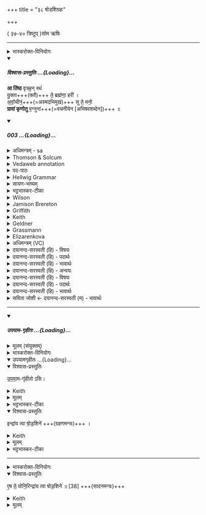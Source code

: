 +++
title = "३८ षोडशिग्रहः"

+++

( ३७-४० त्रिष्टुप् )सोम ऋषिः

_______
<details><summary>भास्करोक्त-विनियोगः</summary>

1षोडशिनं गृह्णाति - आतिष्ठेत्यनुष्टुभा ॥ 
</details>
<div class="js_include" includetitle="plain" newlevelforh1="5" title="विश्वास-प्रस्तुतिः" unfilled url="/vedAH_Rk/shAkalam/saMhitA/vishvAsa-prastutiH/01/084/03_A_tiShTha.md">
<details open><summary><h5>विश्वास-प्रस्तुतिः ...{Loading}...</h5></summary>


**आ ति॑ष्ठ** वृत्रह॒न् रथं॑  
यु॒क्ता+++(क्तौ)+++ ते॒ ब्रह्म॑णा॒ हरी॑ ।  
अ॒र्वा॒चीनं॒+++(=अस्मदभिमुखं)+++ सु ते॒ मनो॒  
**ग्रावा॑ कृणोतु** व॒ग्नुना॑+++(=वचनीयेन [अभिषवशब्देन])+++ ॥

</details>
</div>
<div class="js_include" includetitle="false" newlevelforh1="5" unfilled url="/vedAH_Rk/shAkalam/saMhitA/sarvASh_TIkAH/01/084/03_A_tiShTha.md">
<details open><summary><h5>003 ...{Loading}...</h5></summary>
<details><summary>अधिमन्त्रम् - sa</summary>

- देवता - इन्द्रः
- ऋषिः - गोतमो राहूगणः
- छन्दः - अनुष्टुप्
</details>
<details><summary>Thomson & Solcum</summary>

आ᳓ तिष्ठ वृत्रहन् र᳓थं  
युक्ता᳓ ते ब्र᳓ह्मणा ह᳓री  
अर्वाची᳓नं सु᳓ ते म᳓नो  
ग्रा᳓वा कृणोतु वग्नु᳓ना
</details>
<details><summary>Vedaweb annotation</summary>

_________
**Strata**  
Normal on metrical evidence alone

_________
**Pāda-label**  
genre M  
genre M  
genre M  
genre M
_________
**Morph**  
ā́ ← ā́ (invariable)  
{}

rátham ← rátha- (nominal stem)  
{case:ACC, gender:M, number:SG}

tiṣṭha ← √sthā- (root)  
{number:SG, person:2, mood:IMP, tense:PRS, voice:ACT}

vr̥trahan ← vr̥trahán- (nominal stem)  
{case:VOC, gender:M, number:SG}

bráhmaṇā ← bráhman- (nominal stem)  
{case:INS, gender:N, number:SG}

hárī ← hári- (nominal stem)  
{case:NOM, gender:M, number:DU}

te ← tvám (pronoun)  
{case:DAT, number:SG}

yuktā́ ← √yuj- (root)  
{case:NOM, gender:M, number:DU, non-finite:PPP}

arvācī́nam ← arvācī́na- (nominal stem)  
{case:NOM, gender:N, number:SG}

mánaḥ ← mánas- (nominal stem)  
{case:NOM, gender:N, number:SG}

sú ← sú (invariable)  
{}

te ← tvám (pronoun)  
{case:DAT, number:SG}

grā́vā ← grā́van- (nominal stem)  
{case:NOM, gender:M, number:SG}

kr̥ṇotu ← √kr̥- (root)  
{number:SG, person:3, mood:IMP, tense:PRS, voice:ACT}

vagnúnā ← vagnú- (nominal stem)  
{case:INS, gender:M, number:SG}

</details>
<details><summary>पद-पाठः</summary>

आ । ति॒ष्ठ॒ । वृ॒त्र॒ऽह॒न् । रथ॑म् । यु॒क्ता । ते॒ । ब्रह्म॑णा । हरी॒ इति॑ ।  
अ॒र्वा॒चीन॑म् । सु । ते॒ । मनः॑ । ग्रावा॑ । कृ॒णो॒तु॒ । व॒ग्नुना॑ ॥
</details>
<details><summary>Hellwig Grammar</summary>

-   *ā*
- \[adverb\]
- “towards; ākāra; until; ā; since; according to; ā \[suffix\].”

_________

- *tiṣṭha* ← *sthā*
- \[verb\], singular, Present imperative
- “stay; stand; situate; exist; \[in\]; resist; endure; put; soak; be;
    stop; adhere; get stale; concentrate; grow; trust; wake; consociate;
    last; dwell; lie; stand; stop.”

_________

- *vṛtrahan*
- \[noun\], vocative, singular, masculine
- “Indra.”

_________

- *rathaṃ* ← *ratham* ← *ratha*
- \[noun\], accusative, singular, masculine
- “chariot; warrior; ratha \[word\]; Dalbergia oojeinensis; rattan.”

_________

- *yuktā* ← *yuj*
- \[verb noun\], nominative, dual
- “mix; use; endow; yoke; accompany; to practice Yoga; connect; hire;
    administer; compound; affect; add; concentrate; unite; join;
    prosecute; combine; supply; compound; attach to; appoint; fill;
    process; mobilize; mount; complement; eat; join; treat; coincide;
    affect; challenge.”

_________

- *te* ← *tvad*
- \[noun\], dative, singular
- “you.”

_________

- *brahmaṇā* ← *brahman*
- \[noun\], instrumental, singular, neuter
- “brahman; mantra; prayer; spell; Veda; Brahmin; sacred text; final
    emancipation; hymn; brahman \[word\]; Brāhmaṇa; study.”

_________

- *harī* ← *hari*
- \[noun\], nominative, dual, masculine
- “Vishnu; monkey; Krishna; horse; lion; Indra; Hari; Surya; Hari;
    haritāla; Hari; snake; frog.”

_________

- *arvācīnaṃ* ← *arvācīnam* ← *arvācīna*
- \[noun\], accusative, singular, neuter
- “favorable; backward; inclined(p).”

_________

- *su*
- \[adverb\]
- “very; well; good; nicely; beautiful; su; early; quite.”

_________

- *te* ← *tvad*
- \[noun\], genitive, singular
- “you.”

_________

- *mano* ← *manaḥ* ← *manas*
- \[noun\], accusative, singular, neuter
- “mind; Manas; purpose; idea; attention; heart; decision; manas
    \[word\]; manas \[indecl.\]; spirit; temper; intelligence.”

_________

- *grāvā* ← *grāvan*
- \[noun\], nominative, singular, masculine
- “stone; millstone; grindstone; mountain.”

_________

- *kṛṇotu* ← *kṛ*
- \[verb\], singular, Present imperative
- “make; perform; cause; produce; shape; construct; do; put; fill
    into; use; fuel; transform; bore; act; write; create; prepare;
    administer; dig; prepare; treat; take effect; add; trace; put on;
    process; treat; heed; hire; act; produce; assume; eat; ignite; chop;
    treat; obey; manufacture; appoint; evacuate; choose; understand;
    insert; happen; envelop; weigh; observe; practice; lend; bring;
    duplicate; plant; kṛ; concentrate; mix; knot; join; take; provide;
    utter; compose.”

_________

- *vagnunā* ← *vagnu*
- \[noun\], instrumental, singular, masculine
- “cry.”

_________

</details>
<details><summary>सायण-भाष्यम्</summary>

हे **वृत्रहन्** शत्रूणां हन्तरिन्द्र **रथम्** **आ** **तिष्ठ** आरोह । यस्मात् **ते** **हरी** त्वदीयावश्वौ **ब्रह्मणा** स्तोत्रलक्षणेन मन्त्रेण **युक्ता** रथेऽस्माभिर्योंजितौ तस्मात् त्वं रथमातिष्ठ। **ते** **मनः** त्वदीयं मनश्च **ग्रावा** अभिषवार्थं प्रवृत्तः पाषाणः **वग्नुना** वचनीयेनाभिषवशब्देन **अर्वाचीनम्** अस्मदभिमुखं **सु** **कृणोतु** सुष्ठु करोतु ॥ युक्ता । ‘सुपां सुलुक्' इति आकारः । वग्नुना । ' वचेर्गश्च ' ( उ. सू. ३. ३१३ ) इति नुप्रत्ययो गकारश्चान्तादेशः ॥
</details>
<details><summary>भट्टभास्कर-टीका</summary>

हे **वृत्रहन् रथम् आतिष्ठ** । यस्मात् **ते** तव स्वभूतौ **हरी** अश्वौ **ब्रह्मणा** मन्त्रेण **युक्ता** युक्तौ । 'सुपां सुलुक्' इत्याकारः । तस्माद् **रथम् आतिष्ठेति** ।  

किञ्च - **ते** तव **मनः अर्वाचीनं** अस्मद्-यज्ञाभिमुखं **ग्रावा** अभिषवाश्मा **सुकृणोतु** सुष्ठु करोतु **वग्नुना** वचनीयेन श्रवणीयेनाभिषव-शब्देन ॥
</details>
<details><summary>Wilson</summary>

_________
**English translation:**  

“Slayer of **Vṛtra**, ascend your chariot, for your horses have been yoked by prayer; may the stone (that bruises the **Soma**) attract, by its sound, your mind towards us.”
</details>
<details><summary>Jamison Brereton</summary>

Mount the chariot, Vr̥tra-smasher: your two fallow bays have been  yoked with a sacred formulation.  
Let the pressing stone with its call make your mind inclined hither.
</details>
<details><summary>Griffith</summary>

Slayer of Vrtra, mount thy car; thy Bay Steeds have been yoked by prayer.  
     May, with its voice, the pressing-stone draw thine attention hitherward.
</details>
<details><summary>Keith</summary>

Mount thy car, O slayer of Vrtra;  
Thy steeds are yoked by our prayer;  
May the pressing-stone with its voice  
Incline thy mind towards us.
</details>
<details><summary>Geldner</summary>

Besteig den Wagen, o Vritratöter; deine Falben sind durch die erbauliche Rede angeschirrt! Der Preßstein soll durch sein Getöse doch ja deinen Sinn geneigt machen.
</details>
<details><summary>Grassmann</summary>

Besteig' den Wagen, Vritrafeind; die Rosse hat Gebet geschirrt; Der Pressstein lenke deinen Sinn recht nahe her durch sein Getön.
</details>
<details><summary>Elizarenkova</summary>

Взойди на колесницу, о убийца Вритры!  
Запряжены молитвой два твоих буланых коня.  
Да обратит сюда твою мысль  
Давильный камень (своим) шумом!
</details>
<details><summary>अधिमन्त्रम् (VC)</summary>

- इन्द्र:
- गोतमो राहूगणः
- अनुष्टुप्
- गान्धारः
</details>
<details><summary>दयानन्द-सरस्वती (हि) - विषयः</summary>

फिर सेनापति अपनी सेना के भृत्यों को क्या-क्या आज्ञा देवे, इस विषय को अगले मन्त्र में कहा है ॥
</details>
<details><summary>दयानन्द-सरस्वती (हि) - पदार्थः</summary>

पदार्थान्वयभाषाः -  हे (वृत्रहन्) मेघ को सविता के समान शत्रुओं के मारनेहारे शूरवीर ! (ते) तेरे जिस (ब्रह्मणा) अन्नादिसामग्री से युक्त शिल्पि वा सारथि के चलाये हुए (हरी) पदार्थ को पहुँचाने वाले जलाग्नि वा घोड़े (युक्ता) युक्त हैं, उस (अर्वाचीनम्) भूमि, जल के नीचे-ऊपर आदि को जानेवाले (रथम्) रथ में तू (आतिष्ठ) बैठ (ग्रावा) मेघ के समान (वग्नुना) सुन्दर मधुर वाणी में वक्तृत्व को (सुकृणोतु) अच्छे प्रकार कर, उससे (ते) तेरा (मनः) विज्ञान वीरों को अच्छे प्रकार उत्साहित किया करे ॥ ३ ॥
</details>
<details><summary>दयानन्द-सरस्वती (हि) - भावार्थः</summary>

भावार्थभाषाः -  इस मन्त्र में वाचकलुप्तोपमालङ्कार है। सभापतियों को योग्य है कि सेना में दो प्रकार के अधिकारी रक्खें। उनमें एक सेना को लड़ावे और दूसरा अच्छे भाषणों से योद्धाओं को उत्साहित करे। जब युद्ध हो तब सेनापति अच्छी प्रकार परीक्षा और उत्साह से शत्रुओं के साथ ऐसा युद्ध करावे कि जिससे निश्चित विजय हो और जब युद्ध बन्द हो जाये, तब उपदेशक योद्धा और सब सेवकों को धर्मयुक्त कर्म के उपदेश से अच्छे प्रकार उत्साहित करें, ऐसे करनेहारे मनुष्यों का कभी पराजय नहीं हो सकता ॥ ३ ॥
</details>
<details><summary>दयानन्द-सरस्वती (हि) - अन्वयः</summary>

अन्वय:  हे वृत्रहन् शूरवीर ! ते तव यस्मिन् ब्रह्मणा चालितौ हरी युक्ता स्तस्तमर्वाचीनं रथं त्वमातिष्ठ ग्रावेव वग्नुना वक्तृत्वं सुकृणोत्वित्थं ते मनो वीरान् सुष्ठूत्साहयतु ॥ ३ ॥
</details>
<details><summary>दयानन्द-सरस्वती (हि) - विषयः</summary>

पुनः सेनाध्यक्षः स्वभृत्यान् प्रति किं किमादिशेदित्युपदिश्यते ॥
</details>
<details><summary>दयानन्द-सरस्वती (हि) - पदार्थः</summary>

पदार्थान्वयभाषाः -  (आ) अभितः (तिष्ठ) (वृत्रहन्) मेघं सवित इव शत्रुमतिविच्छेत्तः (रथम्) विमानादियानम् (युक्ता) सम्यक् सम्बद्धौ (ते) तव (ब्रह्मणा) अन्नादिसामग्र्या सह वर्त्तमानेन शिल्पिना सारथिना वा (हरी) हरणशीलावग्निजलाख्यौ तुरङ्गौ वा (अर्वाचीनम्) अधस्ताद् भूमिजलयोरुपगन्तारम् (सु) शोभने (ते) तव (मनः) विज्ञानम् (ग्रावा) मेघ इव विद्वान् यो गृणाति सः (कृणोतु) करोतु (वग्नुना) वाण्या। वग्नुरिति वाङ्नामसु पठितम्। (निघं०१.११) ॥ ३ ॥
</details>
<details><summary>दयानन्द-सरस्वती (हि) - भावार्थः</summary>

भावार्थभाषाः -  अत्र वाचकलुप्तोपमालङ्कारः। सभाध्यक्षैः सेनायां द्वावध्यक्षौ रक्ष्येतां तयोरेकः सेनापतिर्योधयिता द्वितीयो वक्तृत्वेनोत्साहायोपदेशकः। यदा युद्धं प्रवर्त्तेत तदा सेनापतिर्भृत्यान् सुपरीक्ष्योत्साह्य शत्रुभिः सह योधयेद्यतो ध्रुवो विजयस्स्याद् यदा युद्धं निवर्त्तेत तदोपदेशकः सर्वान् योद्धॄन् परिचारकांश्च शौर्यकृतज्ञता धर्म्मकर्मोपदेशेन सूत्साहयुक्तान् कुर्यादेवं कर्तॄणां कदाचित् पराजयो भवितुन्न शक्यते इति वेद्यम् ॥ ३ ॥
</details>
<details><summary>सविता जोशी ← दयानन्द-सरस्वती (म) - भावार्थः</summary>

भावार्थभाषाः -  या मंत्रात वाचकलुप्तोपमालंकार आहे. सभापतींनी सेनेत दोन प्रकारचे अधिकारी ठेवावेत. एकाने सेनेला युद्ध करण्यास लावावे व दुसऱ्याने चांगल्या बोलण्याने योद्ध्यांना उत्साहित करावे. जेव्हा युद्ध होईल तेव्हा सेनापतीने चांगल्या प्रकारे परीक्षा करून उत्साहाने शत्रूबरोबर असे युद्ध करावे की निश्चित विजय होईल. युद्ध थांबल्यावर उपदेशक, योद्धे व सेवक यांना धर्मयुक्त कर्माचा उपदेश करून चांगल्या प्रकारे उत्साहित करावे. असे करणाऱ्याचा कधी पराभव होत नाही. ॥ ३ ॥
</details>
</details>
</div>  

_______

<div class="js_include" includetitle="false" newlevelforh1="5" unfilled url="/vedAH_yajuH/taittirIyam/sArasvata-vibhAgaH/saMhitA/yajuH/sarva-prastutiH/1/4_somAbhiShavAdi/38_ShoDashigrahaH/upayAma-gRhItaH.md">
<details open><summary><h5>उपयाम-गृहीतः ...{Loading}...</h5></summary>
<details><summary>मूलम् (संयुक्तम्)</summary>

उ॒प॒या॒मगृ॑हीतो॒ऽसीन्द्रा॑य त्वा षोड॒शिन॑ ए॒ष ते॒ योनि॒रिन्द्रा॑य त्वा षोड॒शिने॑ ॥
</details>
<details><summary>भास्करोक्त-विनियोगः</summary>

(ग्रहणम्)
</details>
<div class="js_include" includetitle="false" newlevelforh1="5" unfilled="" url="/vedAH_yajuH/taittirIyam/sArasvata-vibhAgaH/saMhitA/yajuH/sarva-prastutiH/1/4_somAbhiShavAdi/03_antaryAmagrahaH/upayAmagRhItaH.md">
<details open><summary><h10>उपयामगृहीतः ...{Loading}...</h10></summary>
<details open><summary>विश्वास-प्रस्तुतिः</summary>

उ॒प॒या॒म-गृ॑हीतो ऽसि।
</details>
<details><summary>Keith</summary>

Thou art taken with a support/ foundation.
</details>
<details><summary>मूलम्</summary>

उ॒प॒या॒मगृ॑हीतोऽसि।
</details>
<details><summary>भट्टभास्कर-टीका</summary>

उपयम्यन्ते स्वात्मन्येव नियम्यन्ते भूतजातान्यस्मिन् अभिन्नेधिकरणे इत्युपयामः पृथ्वी । 'इयं वा उपयामः' इति ब्राह्मणम् । 'हलश्च' इति घञ्, थाथादिस्वरेणान्तोदात्तत्वम् । तेन गृहीतस्त्वमसि ; कोन्यस्त्वां गृहीतुं क्षम इति भावः ; पृथिव्यापो गृहीष्यामीतिवत् । 'तृतीया कर्मणि' इति पूर्वपदप्रकृतिस्वरत्वम् । यद्वा - उपयामार्थं पृथिव्यर्थं गृहीतोसीति ; हे सोम ।   

ननु 'स्वाहा त्वा सुभवस्सूर्याय' इति मन्त्रवर्णनात् सूर्यदेवत्यः कथं पृथिवीदेवत्यः स्यात् ? नैतद्देवताभिधानं ; पृथिवीवासिनां प्रजानां यागद्वारेण स्थित्यर्थं गृहीतोसीति स्तूयते । यद्वा - पृथिव्यपि देवतैवास्य 'उपयामगृहीतोसीत्याहादितिदेवत्यास्तेन' इति, अदितिः पृथ्वी । 'चतुर्थी' इति योगविभागात्समासः । 'क्ते च' इति पूर्वपदप्रकृतिस्वरत्वम् । 'इयं वा उपयामस्तस्मादिमां प्रजा अनु प्रजायन्ते' इति ब्राह्मणम् ॥

________________

उपयामगृहीतोसीति व्याख्यातम् । 'इयं वा उपयामः' तयैव गृहीतोसीति ।
</details>
</details>
</div>
<details open><summary>विश्वास-प्रस्तुतिः</summary>

इन्द्रा॑य त्वा षो॒ड॒शिने॑   +++(ग्रहणमन्त्रः)+++  ।

</details>
<details><summary>Keith</summary>

to Indra of the Sodaśin thee!
</details>
<details><summary>मूलम्</summary>

उ॒प॒या॒मगृ॑हीतो॒ऽसीन्द्रा॑य त्वा षो॒ड॒शिने॑   +++(ग्रहणमन्त्रः)+++  ।

</details>
<details><summary>भट्टभास्कर-टीका</summary>

2-3ग्रहणसादने व्याख्याते ।  
षोडशिनः षोडशेन स्तोत्रेण शस्त्रेण च तद्-वान् इन्द्रष् **षोदशी** ।   
'प्रजापतिर्देवेभ्यो यज्ञान्व्यादिशत्सरिरिचानोमन्यत स यज्ञानां षोडशधा' इत्यादि ब्राह्मणम्  ॥
</details>

__________
<details><summary>भास्करोक्त-विनियोगः</summary>

(सादनम्)
</details>
<details open><summary>विश्वास-प्रस्तुतिः</summary>

ए॒ष ते॒ योनि॒रिन्द्रा॑य त्वा षोड॒शिने॑ ॥ [38]   +++(सादनमन्त्रः)+++
</details>
<details><summary>Keith</summary>

This is thy birthplace; to Indra of the Sodaśin thee!
</details>
<details><summary>मूलम्</summary>

ए॒ष ते॒ योनि॒रिन्द्रा॑य त्वा षोड॒शिने॑ ॥ [38]   +++(सादनमन्त्रः)+++
</details>
</details>
</div>
